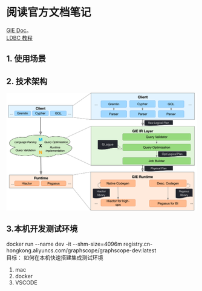 # 阅读官方文档笔记
[GIE Doc](https://graphscope.io/docs/interactive_engine/getting_started)。  
[LDBC 教程](https://graphscope.io/docs/interactive_engine/tinkerpop/tutorial_ldbc_gremlin)  

## 1. 使用场景




## 2. 技术架构
![架构图](GIEArch.png "")


## 3.本机开发测试环境
docker run --name dev -it --shm-size=4096m registry.cn-hongkong.aliyuncs.com/graphscope/graphscope-dev:latest  
目标： 如何在本机快速搭建集成测试环境  
1. mac 
2. docker
3. VSCODE